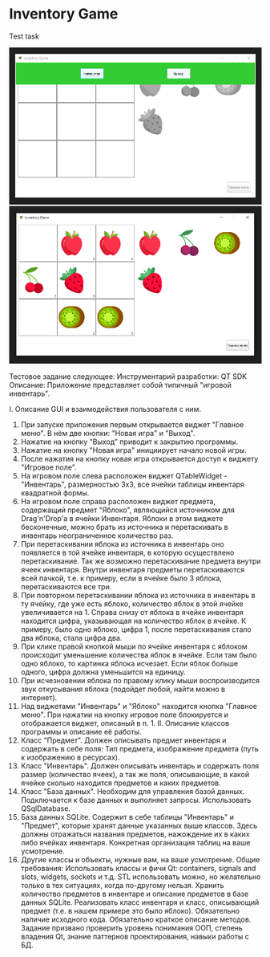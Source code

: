 # Inventory Game
Test task

![alt text](https://github.com/AlexZelenin/InventoryGame/blob/main/blob/1.png?raw=true)
![alt text](https://github.com/AlexZelenin/InventoryGame/blob/main/blob/2_.png?raw=true)

Тестовое задание следующее:
Инструментарий разработки: QT SDK
Описание: Приложение представляет собой типичный "игровой инвентарь".

I. Описание GUI и взаимодействия пользователя с ним.
1. При запуске приложения первым открывается виджет "Главное меню". В
нём две кнопки: "Новая игра" и "Выход".
2. Нажатие на кнопку "Выход" приводит к закрытию программы.
3. Нажатие на кнопку "Новая игра" инициирует начало новой игры.
4. После нажатия на кнопку новая игра открывается доступ к виджету
"Игровое поле".
6. На игровом поле слева расположен виджет QTableWidget - "Инвентарь",
размерностью 3х3, все ячейки таблицы инвентаря квадратной формы.
7. На игровом поле справа расположен виджет предмета, содержащий предмет
"Яблоко", являющийся источником для Drag'n'Drop'a в ячейки Инвентаря.
Яблоки в этом виджете бесконечные, можно брать из источника и
перетаскивать в инвентарь неограниченное количество раз.
8. При перетаскивании яблока из источника в инвентарь оно появляется в
той ячейке инвентаря, в которую осуществлено перетаскивание.
Так же возможно перетаскивание предмета внутри ячеек инвентаря. Внутри
инвентаря предметы перетаскиваются всей пачкой,
т.е. к примеру, если в ячейке было 3 яблока, перетаскиваются все три.
9. При повторном перетаскивании яблока из источника в инвентарь в ту
ячейку, где уже есть яблоко, количество яблок в этой ячейке
увеличивается на 1.
Справа снизу от яблока в ячейке инвентаря находится цифра, указывающая
на количество яблок в ячейке. К примеру, было одно яблоко, цифра 1,
после перетаскивания стало два яблока, стала цифра два.
10. При клике правой кнопкой мыши по ячейке инвентаря с яблоком
происходит уменьшение количества яблок в ячейке. Если там было одно
яблоко, то картинка яблока
исчезает. Если яблок больше одного, цифра должна уменьшится на единицу.
11. При исчезновении яблока по правому клику мыши воспроизводится звук
откусывания яблока (подойдет любой, найти можно в интернет).
12. Над виджетами "Инвентарь" и "Яблоко" находится кнопка "Главное
меню". При нажатии на кнопку игровое поле блокируется и отображается
виджет, описаный в п. 1.
II. Описание классов программы и описание её работы.
1. Класс "Предмет". Должен описывать предмет инвентаря и содержать в
себе поля: Тип предмета, изображение предмета (путь к изображению в
ресурсах).
2. Класс "Инвентарь". Должен описывать инвентарь и содержать поля размер
(количество ячеек), а так же поля,
описывающие, в какой ячейке сколько находится предметов и каких
предметов.
3. Класс "База данных". Необходим для управления базой данных.
Подключается к базе данных и выполняет запросы. Использовать
QSqlDatabase.
4. База данных SQLite. Содержит в себе таблицы "Инвентарь" и "Предмет",
которые хранят данные указанных выше классов.
Здесь должны отражаться названия предметов, нажождение их в каких либо
ячейках инвентаря. Конкретная организация таблиц на ваше усмотрение.
5. Другие классы и объекты, нужные вам, на ваше усмотрение.
Общие требования: Использовать классы и фичи Qt: containers, signals and
slots, widgets, sockets и т.д.
STL использовать можно, но желательно только в тех ситуациях, когда
по-другому нельзя.
Хранить количество предметов в инвентаре и описание предметов в базе
данных SQLite.
Реализовать класс инвентаря и класс, описывающий предмет (т.е. в нашем
примере это было яблоко).
Обязательно наличие исходного кода. Обязательно краткое описание
методов.
Задание призвано проверить уровень понимания ООП, степень владения Qt,
знание паттернов проектирования,
навыки работы с БД.

